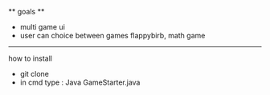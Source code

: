 ** goals **
- multi game ui
- user can choice between games flappybirb, math game
--------------------------------------------------------
how to install 
- git clone 
- in cmd type : Java GameStarter.java



